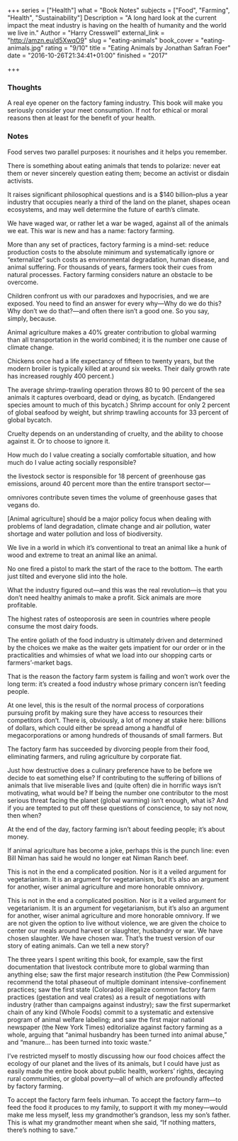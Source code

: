 +++
series = ["Health"]
what = "Book Notes"
subjects = ["Food", "Farming", "Health", "Sustainability"]
Description = "A long hard look at the current impact the meat industry is having on the health of humanity and the world we live in."
Author = "Harry Cresswell"
external_link = "http://amzn.eu/d5XwqO9"
slug = "eating-animals"
book_cover = "eating-animals.jpg"
rating = "9/10"
title = "Eating Animals by Jonathan Safran Foer"
date = "2016-10-26T21:34:41+01:00"
finished = "2017"

+++

### Thoughts

A real eye opener on the factory faming industry. This book will make you seriously consider your meet consumption. If not for ethical or moral reasons then at least for the benefit of your health.

### Notes

Food serves two parallel purposes: it nourishes and it helps you remember.


There is something about eating animals that tends to polarize: never eat them or never sincerely question eating them; become an activist or disdain activists.


It raises significant philosophical questions and is a $140 billion–plus a year industry that occupies nearly a third of the land on the planet, shapes ocean ecosystems, and may well determine the future of earth’s climate.


We have waged war, or rather let a war be waged, against all of the animals we eat. This war is new and has a name: factory farming.


More than any set of practices, factory farming is a mind-set: reduce production costs to the absolute minimum and systematically ignore or “externalize” such costs as environmental degradation, human disease, and animal suffering. For thousands of years, farmers took their cues from natural processes. Factory farming considers nature an obstacle to be overcome.


Children confront us with our paradoxes and hypocrisies, and we are exposed. You need to find an answer for every why—Why do we do this? Why don’t we do that?—and often there isn’t a good one. So you say, simply, because.


Animal agriculture makes a 40% greater contribution to global warming than all transportation in the world combined; it is the number one cause of climate change.


Chickens once had a life expectancy of fifteen to twenty years, but the modern broiler is typically killed at around six weeks. Their daily growth rate has increased roughly 400 percent.)


The average shrimp-trawling operation throws 80 to 90 percent of the sea animals it captures overboard, dead or dying, as bycatch. (Endangered species amount to much of this bycatch.) Shrimp account for only 2 percent of global seafood by weight, but shrimp trawling accounts for 33 percent of global bycatch.


Cruelty depends on an understanding of cruelty, and the ability to choose against it. Or to choose to ignore it.


How much do I value creating a socially comfortable situation, and how much do I value acting socially responsible?


the livestock sector is responsible for 18 percent of greenhouse gas emissions, around 40 percent more than the entire transport sector—


omnivores contribute seven times the volume of greenhouse gases that vegans do.


[Animal agriculture] should be a major policy focus when dealing with problems of land degradation, climate change and air pollution, water shortage and water pollution and loss of biodiversity.


We live in a world in which it’s conventional to treat an animal like a hunk of wood and extreme to treat an animal like an animal.


No one fired a pistol to mark the start of the race to the bottom. The earth just tilted and everyone slid into the hole.


What the industry figured out—and this was the real revolution—is that you don’t need healthy animals to make a profit. Sick animals are more profitable.


The highest rates of osteoporosis are seen in countries where people consume the most dairy foods.


The entire goliath of the food industry is ultimately driven and determined by the choices we make as the waiter gets impatient for our order or in the practicalities and whimsies of what we load into our shopping carts or farmers’-market bags.


That is the reason the factory farm system is failing and won’t work over the long term: it’s created a food industry whose primary concern isn’t feeding people.


At one level, this is the result of the normal process of corporations pursuing profit by making sure they have access to resources their competitors don’t. There is, obviously, a lot of money at stake here: billions of dollars, which could either be spread among a handful of megacorporations or among hundreds of thousands of small farmers. But


The factory farm has succeeded by divorcing people from their food, eliminating farmers, and ruling agriculture by corporate fiat.


Just how destructive does a culinary preference have to be before we decide to eat something else? If contributing to the suffering of billions of animals that live miserable lives and (quite often) die in horrific ways isn’t motivating, what would be? If being the number one contributor to the most serious threat facing the planet (global warming) isn’t enough, what is? And if you are tempted to put off these questions of conscience, to say not now, then when?


At the end of the day, factory farming isn’t about feeding people; it’s about money.


If animal agriculture has become a joke, perhaps this is the punch line: even Bill Niman has said he would no longer eat Niman Ranch beef.


This is not in the end a complicated position. Nor is it a veiled argument for vegetarianism. It is an argument for vegetarianism, but it’s also an argument for another, wiser animal agriculture and more honorable omnivory.


This is not in the end a complicated position. Nor is it a veiled argument for vegetarianism. It is an argument for vegetarianism, but it’s also an argument for another, wiser animal agriculture and more honorable omnivory. If we are not given the option to live without violence, we are given the choice to center our meals around harvest or slaughter, husbandry or war. We have chosen slaughter. We have chosen war. That’s the truest version of our story of eating animals. Can we tell a new story?


The three years I spent writing this book, for example, saw the first documentation that livestock contribute more to global warming than anything else; saw the first major research institution (the Pew Commission) recommend the total phaseout of multiple dominant intensive-confinement practices; saw the first state (Colorado) illegalize common factory farm practices (gestation and veal crates) as a result of negotiations with industry (rather than campaigns against industry); saw the first supermarket chain of any kind (Whole Foods) commit to a systematic and extensive program of animal welfare labeling; and saw the first major national newspaper (the New York Times) editorialize against factory farming as a whole, arguing that “animal husbandry has been turned into animal abuse,” and “manure… has been turned into toxic waste.”


I’ve restricted myself to mostly discussing how our food choices affect the ecology of our planet and the lives of its animals, but I could have just as easily made the entire book about public health, workers’ rights, decaying rural communities, or global poverty—all of which are profoundly affected by factory farming.


To accept the factory farm feels inhuman. To accept the factory farm—to feed the food it produces to my family, to support it with my money—would make me less myself, less my grandmother’s grandson, less my son’s father. This is what my grandmother meant when she said, “If nothing matters, there’s nothing to save.”

